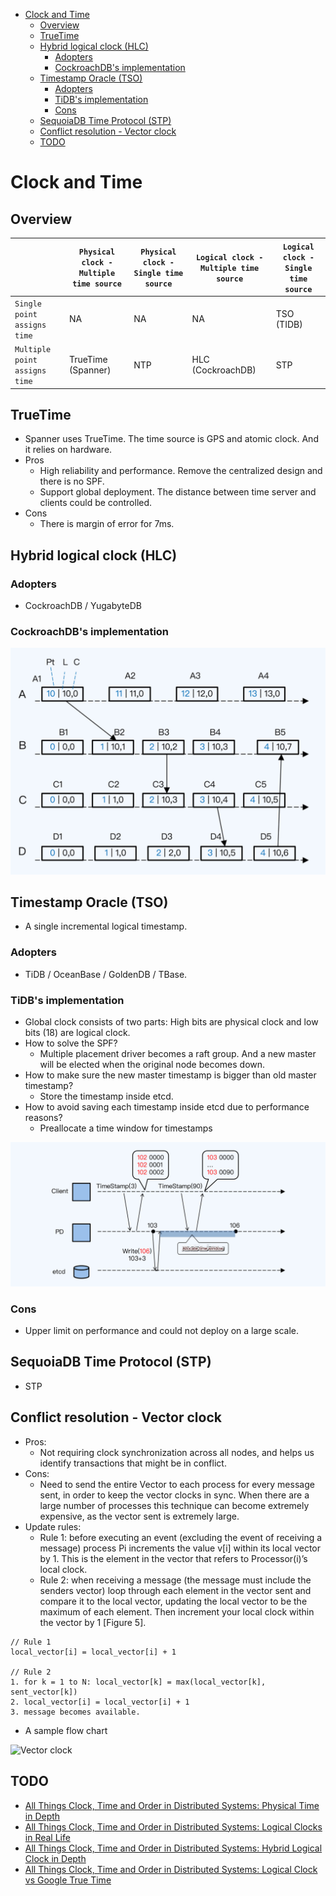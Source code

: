 
- [Clock and Time](#clock-and-time)
  - [Overview](#overview)
  - [TrueTime](#truetime)
  - [Hybrid logical clock (HLC)](#hybrid-logical-clock-hlc)
    - [Adopters](#adopters)
    - [CockroachDB's implementation](#cockroachdbs-implementation)
  - [Timestamp Oracle (TSO)](#timestamp-oracle-tso)
    - [Adopters](#adopters-1)
    - [TiDB's implementation](#tidbs-implementation)
    - [Cons](#cons)
  - [SequoiaDB Time Protocol (STP)](#sequoiadb-time-protocol-stp)
  - [Conflict resolution - Vector clock](#conflict-resolution---vector-clock)
  - [TODO](#todo)

# Clock and Time

## Overview

|              |  `Physical clock - Multiple time source`   |  `Physical clock - Single time source` | `Logical clock - Multiple time source`  | `Logical clock - Single time source`  |
|--------------|--------------------|---|---|---|
| `Single point assigns time` |   NA  |  NA  |  NA  | TSO (TIDB)  |
| `Multiple point assigns time` |  TrueTime (Spanner)  |  NTP  | HLC (CockroachDB)  | STP |

## TrueTime
* Spanner uses TrueTime. The time source is GPS and atomic clock. And it relies on hardware. 
* Pros
  * High reliability and performance. Remove the centralized design and there is no SPF. 
  * Support global deployment. The distance between time server and clients could be controlled. 
* Cons
  * There is margin of error for 7ms. 

## Hybrid logical clock (HLC)

### Adopters
* CockroachDB / YugabyteDB

### CockroachDB's implementation

![](./images/relational_distributedDb_HLC.png)

## Timestamp Oracle (TSO)
* A single incremental logical timestamp.

### Adopters
* TiDB / OceanBase / GoldenDB / TBase. 

### TiDB's implementation
* Global clock consists of two parts: High bits are physical clock and low bits (18) are logical clock. 
* How to solve the SPF? 
  * Multiple placement driver becomes a raft group. And a new master will be elected when the original node becomes down. 
* How to make sure the new master timestamp is bigger than old master timestamp?
  * Store the timestamp inside etcd. 
* How to avoid saving each timestamp inside etcd due to performance reasons?
  * Preallocate a time window for timestamps

![](./images/relational_distributedDb_TSO_TiDB.png)

### Cons
* Upper limit on performance and could not deploy on a large scale. 

## SequoiaDB Time Protocol (STP)
* STP 

## Conflict resolution - Vector clock
* Pros:
	- Not requiring clock synchronization across all nodes, and helps us identify transactions that might be in conflict.
* Cons:
	- Need to send the entire Vector to each process for every message sent, in order to keep the vector clocks in sync. When there are a large number of processes this technique can become extremely expensive, as the vector sent is extremely large.
* Update rules:
	- Rule 1: before executing an event (excluding the event of receiving a message) process Pi increments the value v[i] within its local vector by 1. This is the element in the vector that refers to Processor(i)’s local clock.
	- Rule 2: when receiving a message (the message must include the senders vector) loop through each element in the vector sent and compare it to the local vector, updating the local vector to be the maximum of each element. Then increment your local clock within the vector by 1 [Figure 5].

```
// Rule 1
local_vector[i] = local_vector[i] + 1

// Rule 2
1. for k = 1 to N: local_vector[k] = max(local_vector[k], sent_vector[k])
2. local_vector[i] = local_vector[i] + 1
3. message becomes available.
```
* A sample flow chart

![Vector clock](./images/keyValue-database-vectorclock.png)

## TODO
* [All Things Clock, Time and Order in Distributed Systems: Physical Time in Depth](https://medium.com/geekculture/all-things-clock-time-and-order-in-distributed-systems-physical-time-in-depth-3c0a4389a838)
* [All Things Clock, Time and Order in Distributed Systems: Logical Clocks in Real Life](https://medium.com/geekculture/all-things-clock-time-and-order-in-distributed-systems-logical-clocks-in-real-life-2-ad99aa64753)
* [All Things Clock, Time and Order in Distributed Systems: Hybrid Logical Clock in Depth](https://medium.com/geekculture/all-things-clock-time-and-order-in-distributed-systems-hybrid-logical-clock-in-depth-7c645eb03682)
* [All Things Clock, Time and Order in Distributed Systems: Logical Clock vs Google True Time](https://medium.com/geekculture/all-things-clock-time-and-order-in-distributed-systems-logical-clock-vs-google-true-time-dba552f2d842)